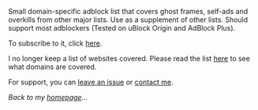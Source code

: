 Small domain-specific adblock list that covers ghost frames, self-ads and overkills from other major lists. Use as a supplement of other lists. Should support most adblockers (Tested on uBlock Origin and AdBlock Plus).

To subscribe to it, click [here](abp:subscribe?location=https://austinhuang.me/0131-block-list/list.txt&title=0131List).

I no longer keep a list of websites covered. Please read the list [here](./list.txt) to see what domains are covered.

For support, you can [leave an issue](https://github.com/austinhuang0131/0131-block-list/issues) or [contact me](../contact).

*Back to my [homepage](../)...*
